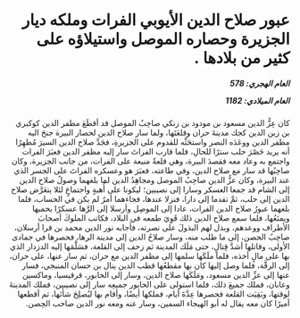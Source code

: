 <h1 dir="rtl">عبور صلاح الدين الأيوبي الفرات وملكه ديار الجزيرة وحصاره الموصل واستيلاؤه على كثير من بلادها  .</h1>

<h5 dir="rtl">العام الهجري:  578

العام الميلادي: 1182

</h5>

<p dir="rtl">كان عِزُّ الدين مسعود بن مودود بن زنكي صاحِبُ الموصل قد أقطَعَ مظفر الدين كوكبري بن زين الدين كجك مدينةَ حران وقلعَتَها، ولما سار صلاح الدين لحصار البيرة جنحَ اليه مظفر الدين ووعَدَه النصر واستحَثَّه للقدوم على الجزيرةِ، فجَدَّ صلاح الدين السيرَ مُظهِرًا أنه يريد حَصْرَ حلب سترًا للحالِ، فلما قارب الفراتَ سار إليه مظفر الدين فعبَرَ الفرات واجتمع به وعاد معه فقصدَ البيرة، وهي قلعةٌ منيعة على الفرات، من جانب الجزيرة، وكان صاحِبُها قد سار مع صلاح الدين، وفي طاعته، فعبَرَ هو وعسكره الفراتَ على الجسر الذي عند البيرة، وكان عزُّ الدين صاحِبُ الموصل ومجاهِدُ الدين لما بلغهما وصولُ صلاح الدين إلى الشام قد جمعا العسكر وسارا إلى نصيبين؛ ليكونا على أُهبةٍ واجتماعٍ لئلا يتعَرَّض صلاح الدين إلى حلب، ثمَّ تقدما إلى دارا، فنزلا عندها، فجاءهما أمرٌ لم يكن في الحساب، فلما بلغهما عبورُ صلاح الدين الفرات، عادا إلى الموصِل وأرسلا إلى الرَّها عسكرًا يحميها ويمنَعُها، فلما سمع صلاح الدين ذلك قَوِيَ طمعه في البلاد، فكاتب الملوكَ أصحابَ الأطراف ووعدهم، وبذل لهم البذولَ على نصرته، فأجابه نور الدين محمد بن قرا أرسلان، صاحِبُ الحصن، إلى ما طلب منه، وسار صلاحُ الدين إلى مدينة الرها، فحصرها في جمادى الأولى، وقاتلها أشدَّ قِتالٍ، حتى مَلَك المدينة ثم زحف إلى القلعة، فسَلَّمَها إليه الدزدار الذي بها على مالٍ أخذه، فلما ملَكَها سلمها إلى مظفر الدين مع حران، ثم سار عنها، على حران، إلى الرقَّة، فلما وصل إليها كان بها مقطعُها قطب الدين ينال بن حسان المنبجي، فسار عنها إلى عزِّ الدين مسعود، ومَلَكَها صلاح الدين، وسار إلى الخابور، قرقيسيا، وماكسين وعابان، فملك جميعَ ذلك، فلما استولى على الخابور جميعِه سار إلى نصيبين، فملك المدينةَ لوقتها، وبَقِيَت القلعة فحصرها عِدَّةَ أيام، فملكها أيضًا، وأقام بها ليُصلِحَ شأنَها، ثم أقطعها أميرًا كان معه يقال له أبو الهيجاء السمين، وسار عنه ومعه نور الدين صاحب الحِصن.</p></br>
